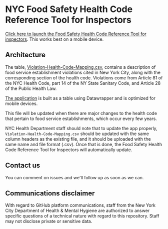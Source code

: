 # NYC Food Safety Health Code Reference Tool for Inspectors
[Click here to launch the Food Safety Health Code Reference Tool for inspectors](https://datawrapper.dwcdn.net/Bk4zv/4/). This works best on a mobile device.

## Architecture

The table, [Violation-Health-Code-Mapping.csv](https://github.com/nychealth/Food-Safety-Health-Code-Reference/blob/main/Violation-Health-Code-Mapping.csv), contains a description of food service establishment violations cited in New York City, along with the corresponding section of the health code. Violations come from Article 81 of the NYC Health Code, part 14 of the NY State Sanitary Code, and Article 28 of the Public Health Law.

[The application](https://datawrapper.dwcdn.net/Bk4zv/4/) is built as a table using Datawrapper and is optimized for mobile devices.

This file will be updated when there are major changes to the health code that pertain to food service establishments, which occur every few years.

NYC Health Department staff should note that to update the app properly, ```Violation-Health-Code-Mapping.csv``` should be updated with the same column headers as the existing file, and it should be uploaded with the same name and file format (.csv). Once that is done, the Food Safety Health Code Reference Tool for Inspectors will automatically update. 

## Contact us

You can comment on issues and we'll follow up as soon as we can. 

## Communications disclaimer

With regard to GitHub platform communications, staff from the New York City Department of Health & Mental Hygiene are authorized to answer specific questions of a technical nature with regard to this repository. Staff may not disclose private or sensitive data. 
